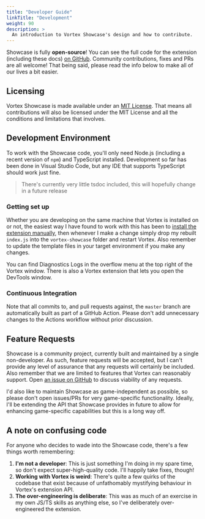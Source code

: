 ```yaml
---
title: "Developer Guide"
linkTitle: "Development"
weight: 90
description: >
  An introduction to Vortex Showcase's design and how to contribute.
---
```


Showcase is fully **open-source**! You can see the full code for the extension (including these docs) [on GitHub](https://github.com/agc93/vortex-showcase). Community contributions, fixes and PRs are all welcome! That being said, please read the info below to make all of our lives a bit easier.

## Licensing

Vortex Showcase is made available under an [MIT License](https://opensource.org/licenses/MIT). That means all contributions will also be licensed under the MIT License and all the conditions and limitations that involves.

## Development Environment

To work with the Showcase code, you'll only need Node.js (including a recent version of `npm`) and TypeScript installed. Development so far has been done in Visual Studio Code, but any IDE that supports TypeScript should work just fine.

> There's currently very little tsdoc included, this will hopefully change in a future release

### Getting set up

Whether you are developing on the same machine that Vortex is installed on or not, the easiest way I have found to work with this has been to [install the extension manually](/docs/usage/installation/#manual-installation), then whenever I make a change simply drop my rebuilt `index.js` into the `vortex-showcase` folder and restart Vortex. Also remember to update the template files in your target environment if you make any changes.

You can find Diagnostics Logs in the overflow menu at the top right of the Vortex window. There is also a Vortex extension that lets you open the DevTools window.

### Continuous Integration

Note that all commits to, and pull requests against, the `master` branch are automatically built as part of a GitHub Action. Please don't add unnecessary changes to the Actions workflow without prior discussion.

## Feature Requests

Showcase is a community project, currently built and maintained by a single non-developer. As such, feature requests will be accepted, but I can't provide any level of assurance that any requests will certainly be included. Also remember that we are limited to features that Vortex can reasonably support. Open [an issue on GitHub](https://github.com/agc93/vortex-showcase/issues/new) to discuss viability of any requests.

I'd also like to maintain Showcase as game-independent as possible, so please don't open issues/PRs for very game-specific functionality. Ideally, I'll be extending the API that Showcase provides in future to allow for enhancing game-specific capabilities but this is a long way off.

## A note on confusing code

For anyone who decides to wade into the Showcase code, there's a few things worth remembering:

1. **I'm not a developer**: This is just something I'm doing in my spare time, so don't expect super-high-quality code. I'll happily take fixes, though!
1. **Working with Vortex is weird**: There's quite a few quirks of the codebase that exist because of unfathomably mystifying behaviour in Vortex's extension API.
1. **The over-engineering is deliberate**: This was as much of an exercise in my own JS/TS skills as anything else, so I've deliberately over-engineered the extension.
